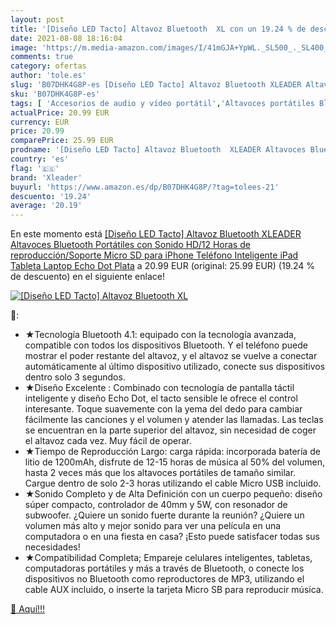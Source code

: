 ```yaml
---
layout: post
title: '[Diseño LED Tacto] Altavoz Bluetooth  XL con un 19.24 % de descuento'
date: 2021-08-08 18:16:04
image: 'https://m.media-amazon.com/images/I/41mGJA+YpWL._SL500_._SL400_.jpg'
comments: true
category: ofertas
author: 'tole.es'
slug: 'B07DHK4G8P-es [Diseño LED Tacto] Altavoz Bluetooth XLEADER Altavoces...'
sku: 'B07DHK4G8P-es'
tags: [ 'Accesorios de audio y vídeo portátil','Altavoces portátiles Bluetooth','Altavoces portátiles y altavoces con puerto dock','Audio y vídeo portátil','Electrónica','ipad','iphone','xleader', ]
actualPrice: 20.99 EUR
currency: EUR
price: 20.99
comparePrice: 25.99 EUR
prodname: '[Diseño LED Tacto] Altavoz Bluetooth  XLEADER Altavoces Bluetooth Portátiles con Sonido HD/12 Horas de reproducción/Soporte Micro SD para iPhone Teléfono Inteligente iPad Tableta Laptop Echo Dot Plata'
country: 'es'
flag: '🇪🇸'
brand: 'Xleader'
buyurl: 'https://www.amazon.es/dp/B07DHK4G8P/?tag=tolees-21'
descuento: '19.24'
average: '20.19'
---
```


En este momento está [[Diseño LED Tacto] Altavoz Bluetooth  XLEADER Altavoces Bluetooth Portátiles con Sonido HD/12 Horas de reproducción/Soporte Micro SD para iPhone Teléfono Inteligente iPad Tableta Laptop Echo Dot Plata](https://www.amazon.es/dp/B07DHK4G8P/?tag=tolees-21) a 20.99 EUR (original: 25.99 EUR) (19.24 %  de descuento) en el siguiente enlace!

[![[Diseño LED Tacto] Altavoz Bluetooth  XL](https://m.media-amazon.com/images/I/41mGJA+YpWL._SL500_._SL400_.jpg)](https://www.amazon.es/dp/B07DHK4G8P/?tag=tolees-21)

🔎:

- ★Tecnología Bluetooth 4.1: equipado con la tecnología avanzada, compatible con todos los dispositivos Bluetooth. Y el teléfono puede mostrar el poder restante del altavoz, y el altavoz se vuelve a conectar automáticamente al último dispositivo utilizado, conecte sus dispositivos dentro solo 3 segundos.
- ★Diseño Excelente : Combinado con tecnología de pantalla táctil inteligente y diseño Echo Dot, el tacto sensible le ofrece el control interesante. Toque suavemente con la yema del dedo para cambiar fácilmente las canciones y el volumen y atender las llamadas. Las teclas se encuentran en la parte superior del altavoz, sin necesidad de coger el altavoz cada vez. Muy fácil de operar.
- ★Tiempo de Reproducción Largo: carga rápida: incorporada batería de litio de 1200mAh, disfrute de 12-15 horas de música al 50% del volumen, hasta 2 veces más que los altavoces portátiles de tamaño similar. Cargue dentro de solo 2-3 horas utilizando el cable Micro USB incluido.
- ★Sonido Completo y de Alta Definición con un cuerpo pequeño: diseño súper compacto, controlador de 40mm y 5W, con resonador de subwoofer. ¿Quiere un sonido fuerte durante la reunión? ¿Quiere un volumen más alto y mejor sonido para ver una película en una computadora o en una fiesta en casa? ¡Esto puede satisfacer todas sus necesidades!
- ★Compatibilidad Completa; Empareje celulares inteligentes, tabletas, computadoras portátiles y más a través de Bluetooth, o conecte los dispositivos no Bluetooth como reproductores de MP3, utilizando el cable AUX incluido, o inserte la tarjeta Micro SB para reproducir música.

[🛒 Aquí!!!](https://www.amazon.es/dp/B07DHK4G8P/?tag=tolees-21)
